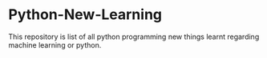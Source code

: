 # Python-New-Learning

This repository is list of all python programming new things learnt regarding machine learning or python.

